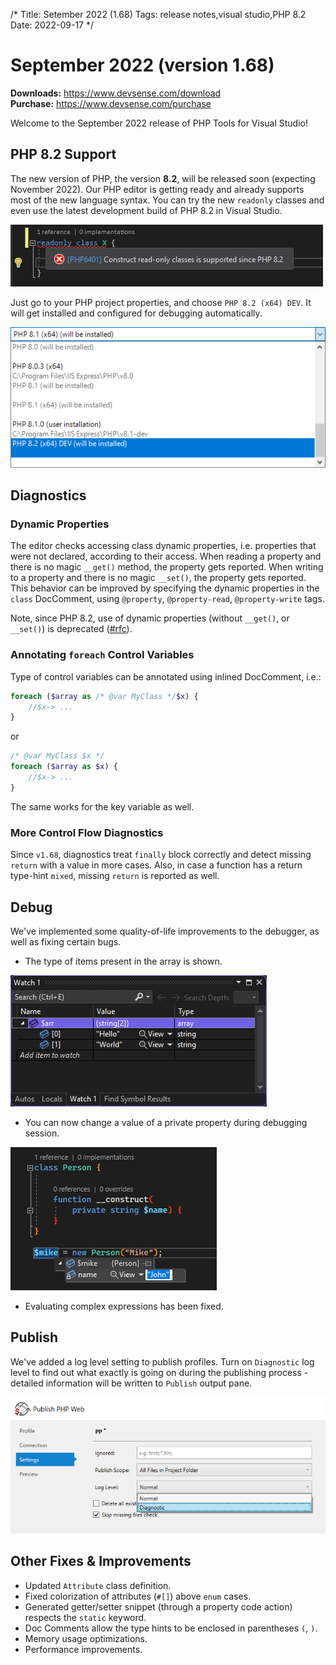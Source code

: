 /*
Title: Setember 2022 (1.68)
Tags: release notes,visual studio,PHP 8.2
Date: 2022-09-17
*/

# September 2022 (version 1.68)

**Downloads:** https://www.devsense.com/download<br/>
**Purchase:** https://www.devsense.com/purchase

Welcome to the September 2022 release of PHP Tools for Visual Studio!

## PHP 8.2 Support

The new version of PHP, the version **8.2**, will be released soon (expecting November 2022). Our PHP editor is getting ready and already supports most of the new language syntax. You can try the new `readonly` classes and even use the latest development build of PHP 8.2 in Visual Studio.

![php readonly class in older PHP](imgs/vs-readonly-class-warning.png)

Just go to your PHP project properties, and choose `PHP 8.2 (x64) DEV`. It will get installed and configured for debugging automatically.

![PHP 8.2 installation](imgs/php-8-2-selection.png)

## Diagnostics

### Dynamic Properties

The editor checks accessing class dynamic properties, i.e. properties that were not declared, according to their access. When reading a property and there is no magic `__get()` method, the property gets reported. When writing to a property and there is no magic `__set()`, the property gets reported. This behavior can be improved by specifying the dynamic properties in the `class` DocComment, using `@property`, `@property-read`, `@property-write` tags.

Note, since PHP 8.2, use of dynamic properties (without `__get()`, or `__set()`) is deprecated ([#rfc](https://wiki.php.net/rfc/deprecate_dynamic_properties)).

### Annotating `foreach` Control Variables

Type of control variables can be annotated using inlined DocComment, i.e.:

```php
foreach ($array as /* @var MyClass */$x) {
    //$x-> ...
}
```

or

```php
/* @var MyClass $x */
foreach ($array as $x) {
    //$x-> ...
}
```

The same works for the key variable as well.

### More Control Flow Diagnostics

Since `v1.68`, diagnostics treat `finally` block correctly and detect missing `return` with a value in more cases. Also, in case a function has a return type-hint `mixed`, missing `return` is reported as well.

## Debug

We've implemented some quality-of-life improvements to the debugger, as well as fixing certain bugs.

- The type of items present in the array is shown. 

![Array Item Type](imgs/array-type.png)

- You can now change a value of a private property during debugging session.

![Setting private properties](imgs/setting-private-property.png)

- Evaluating complex expressions has been fixed.

## Publish

We've added a log level setting to publish profiles. Turn on `Diagnostic` log level to find out what exactly is going on during the publishing process - detailed information will be written to `Publish` output pane. 

![Setting private properties](imgs/publish-log-level.png)

## Other Fixes &amp; Improvements

- Updated `Attribute` class definition.
- Fixed colorization of attributes (`#[]`) above `enum` cases.
- Generated getter/setter snippet (through a property code action) respects the `static` keyword.
- Doc Comments allow the type hints to be enclosed in parentheses `(`, `)`.
- Memory usage optimizations.
- Performance improvements.
